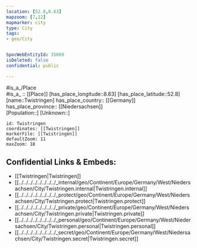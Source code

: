 ```yaml
---
location: [52.8,8.63] 
mapzoom: [7,12] 
mapmarker: city 
type: City
tags:
- geo/City


SpocWebEntityId: 35069
isDeleted: false
confidential: public

---
```

#is_a_/Place  
#is_a_ :: [[Place]] 
[has_place_longitude::8.63] 
[has_place_latitude::52.8] 
[name::Twistringen] 
has_place_country:: [[Germany]]  
has_place_province:: [[Niedersachsen]]  
[Population::] 
[Unknown::] 


```leaflet
id: Twistringen
coordinates: [[Twistringen]] 
markerFile: [[Twistringen]] 
defaultZoom: 11 
maxZoom: 18
```


## Confidential Links & Embeds: 
- [[Twistringen|Twistringen]]  
- [[../../../../../../../../_internal/geo/Continent/Europe/Germany/West/Niedersachsen/City/Twistringen.internal|Twistringen.internal]] 
- [[../../../../../../../../_protect/geo/Continent/Europe/Germany/West/Niedersachsen/City/Twistringen.protect|Twistringen.protect]] 
- [[../../../../../../../../_private/geo/Continent/Europe/Germany/West/Niedersachsen/City/Twistringen.private|Twistringen.private]] 
- [[../../../../../../../../_personal/geo/Continent/Europe/Germany/West/Niedersachsen/City/Twistringen.personal|Twistringen.personal]] 
- [[../../../../../../../../_secret/geo/Continent/Europe/Germany/West/Niedersachsen/City/Twistringen.secret|Twistringen.secret]] 
